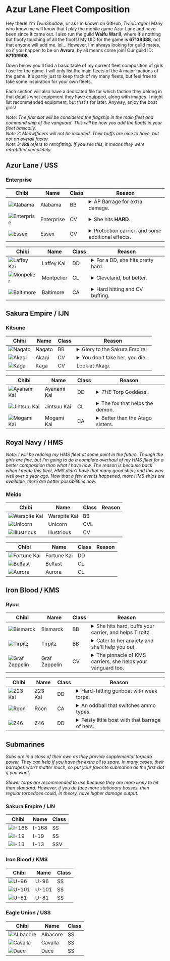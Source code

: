 # Azur Lane Fleet Composition
Hey there! I'm *TwinShadow*, or as I'm known on GitHub, *TwinDragon*! Many who know me will know that I play the mobile game Azur Lane and have been since it came out. I also run the guild __Waifu War II__, where it's nothing but floofy touching of all the floofs! My UID for the game is **67138388**, not that anyone will add me. lol... However, I'm always looking for guild mates, so if you happen to be on **Avrora**, by all means come join! Our guild ID: **67109908**.

Down below you'll find a basic table of my current fleet composition of girls I use for the game. I will only list the main fleets of the 4 major factions of the game. It's partly just to keep track of my many fleets, but feel free to take some inspiration for your own fleets.

Each section will also have a dedicated file for which faction they belong in that details what equipment they have equipped, along with images. I might list recommended equipment, but that's for later. Anyway, enjoy the boat girls!

*Note: The first slot will be considered the flagship in the main fleet and command ship of the vanguard. This will be how you add the boats in your fleet basically.*  
*Note 2: Meowfficers will not be included. Their buffs are nice to have, but not an overall factor.*  
*Note 3: **Kai** refers to retrofitting. If you see this, it means they were retrofitted completely.*

## Azur Lane / USS
### Enterprise
| Chibi | Name | Class | Reason 
| --- | --- | --- | --- |
| ![Alabama](imgs/USS/AlabamaChibi.png) | Alabama | BB | <details><summary>AP Barrage for extra damage.</summary>She hits pretty hard on her own, and along with her AP barrage, there's the added normal firing of shells that can sometimes catch suicide boats.</details>
| ![Enterprise](imgs/USS/EnterpriseChibi.png) | Enterprise | CV | <details><summary>She hits **HARD**.</summary>If her skill procs, her aircraft will double their damage output.</details>
| ![Essex](imgs/USS/EssexChibi.png) | Essex | CV | <details><summary>Protection carrier, and some additional effects.</summary>She provides some pretty good buffs to herself when in a USS fleet, not to mention helping out your ships in certain cases.</details>

| Chibi | Name | Class | Reason 
| --- | --- | --- | --- |
| ![Laffey Kai](imgs/USS/LaffeyKaiChibi.png) | Laffey Kai | DD | <details><summary>For a DD, she hits pretty hard.</summary>An AP barrage along with torps? Why not. She also hits hard too and is all-around decent.</details>
| ![Monpelier](imgs/USS/MontpelierChibi.png) | Montpelier | CL | <details><summary>Cleveland, but better.</summary>Montpelier is the younger Cleveland-class, improving on her namesake in many ways. She also helps out your other cruisers as well.</details>
| ![Baltimore](imgs/USS/BaltimoreChibi.png) | Baltimore | CA | <details><summary>Hard hitting and CV buffing.</summary>Baltimore hits hard, decent armor, and even buffs your CV's and CVL's in USS fleets. If you sortie without them, she'll buff herself instead. Also, she has a special AP ammo buff for her main gun.</details>

## Sakura Empire / IJN
### Kitsune
| Chibi | Name | Class | Reason 
| --- | --- | --- | --- |
| ![Nagato](imgs/IJN/NagatoChibi.png) | Nagato | BB | <details><summary>Glory to the Sakura Empire!</summary>Not only is she a smol fox, she will help you carry your fleet to glory. She has a very powerful barrage if it goes off, and she buffs your IJN carriers to boot. You don't mess with this little thing.</details>
| ![Akagi](imgs/IJN/AkagiChibi.png) | Akagi | CV | <details><summary>You don't take her, you die...</summary>A scary 9-tailed fox that will kill you if you so much as look at another woman... A powerful carrier and when sortied with her sister, Kaga, they buff each other and have an early launch of aircraft. Very formiddable carriers.</details>
| ![Kaga](imgs/IJN/KagaChibi.png) | Kaga | CV | Look at Akagi.

| Chibi | Name | Class | Reason 
| --- | --- | --- | --- |
| ![Ayanami Kai](imgs/IJN/AyanamiKaiChibi.png) | Ayanami Kai | DD | <details><summary>*THE* Torp Goddess.</summary>Ayanami is the torpedo goddess of the game, so spec'ing her out accordingly is key. But don't count on those guns of hers. Her barrage also launches powerful torpedoes along with decent self-buffs as well.</details>
| ![Jintsuu Kai](imgs/IJN/JintsuuKaiChibi.png) | Jintsuu Kai | CL | <details><summary>The fox that helps the demon.</summary>Jintsuu buffs all your DD and CL torps while she's afloat, including crits. Pair her up with Ayanami and you've got a force to be reckoned with.</details>
| ![Mogami Kai](imgs/IJN/MogamiKaiChibi.png) | Mogami Kai | CA | <details><summary>Better than the Atago sisters.</summary>She makes HE guns actually work in your favor, and has a defense against AP ammo to boot. Hits hard, good armor, good boat to have in your fleet.</details>

## Royal Navy / HMS
*Note: I will be redoing my HMS fleet at some point in the future. Though the girls are fine, but I'm going to do a complete overhaul of my HMS fleet for a better composition than what I have now. The reason is because back when I made this fleet, HMS didn't have that many good ships and this was well over a year ago. Now that a few events happened, more HMS ships are available, there are better possibilities now.*
### Meido
| Chibi | Name | Class | Reason 
| --- | --- | --- | --- |
| ![Warspite Kai](imgs/HMS/WarspiteKaiChibi.png) | Warspite Kai | BB |
| ![Unicorn](imgs/HMS/UnicornChibi.png) | Unicorn | CVL |
| ![Illustrious](imgs/HMS/IllustriousChibi.png) | Illustrious | CV |

| Chibi | Name | Class | Reason 
| --- | --- | --- | --- |
| ![Fortune Kai](imgs/HMS/FortuneKaiChibi.png) | Fortune Kai | DD |
| ![Belfast](imgs/HMS/BelfastChibi.png) | Belfast | CL |
| ![Aurora](imgs/HMS/AuroraChibi.png) | Aurora | CL |

## Iron Blood / KMS
### Ryuu
| Chibi | Name | Class | Reason 
| --- | --- | --- | --- |
| ![Bismarck](imgs/KMS/BismarckChibi.png) | Bismarck | BB | <details><summary>She hits hard, buffs your carrier, and helps Tirpitz.</summary>Bismarck helps Tirpitz get over her social anxiety while buffing all of your Iron Blood ships and vanguard. On top of that, she has a decent barrage when she's flagship.</details>
| ![Tirpitz](imgs/KMS/TirpitzChibi.png) | Tirpitz | BB | <details><summary>Cater to her anxiety and she'll help you out.</summary>Alone, she does decent damage on, but when sortied with other BB/BC's, then she gets nerfed. However, Bismarck let's her get over that anxiety. Decent BB, but don't count on those torps for a lot of damage.</details>
| ![Graf Zeppelin](imgs/USS/Graf_ZeppelinChibi.png) | Graf Zeppelin | CV | <details><summary>The pinnacle of KMS carriers, she helps your vanguard too.</summary>Graf Zeppelin is a good carrier to have. Not only does she buff your vanguard by reducing the damage they take, she gets a buff herself for each KMS ship up to a stack of 3. Equip her with KMS Aircraft and she'll carry you to glory.</details>

| Chibi | Name | Class | Reason 
| --- | --- | --- | --- |
| ![Z23 Kai](imgs/KMS/Z23KaiChibi.png) | Z23 Kai | DD | <details><summary>Hard-hitting gunboat with weak torps.</summary>Z23 hits hard and fast, rivaling that of even CL's. She has a powerful AP barrage that also launches torps, and even spawns a helpful pair of shields to block incoming fire. Just don't rely on the shields too much.</details>
| ![Roon](imgs/KMS/RoonChibi.png) | Roon | CA | <details><summary>An oddball that switches ammo types.</summary>Roon is not only a yandere (and scary at that), but she's odd that her main gun switches ammo types betwen AP and HE. Not bad to use, but situational at times. She does have a powerful barrage that is both AP and HE that fires in three directions. Oh, and she spawns shields.</details>
| ![Z46](imgs/KMS/Z46Chibi.png) | Z46 | DD | <details><summary>Feisty little boat with that barrage of hers.</summary>She's a feisty one, as her AP barrage gets a buff from her skill (but for the love of Cubes, do not equip an AP gun on her; DD's do not like AP guns), and she can hit rapidly too. Oh, and she buffs herself every time she fires down a plane. Buff timer resets every time, but does not stack.</details>

## Submarines
*Subs are in a class of their own as they provide supplemental torpedo power. They can help if you have the extra oil to spare. In many cases, their barrages won't matter much, so put your favorite submarine as the first slot if you want.*

*Slower torps are recommended to use because they are more likely to hit than standard. However, if you do face more stationary bosses, then regular torpedoes could, in theory, have higher damage output.*

### Sakura Empire / IJN
| Chibi | Name | Class
| --- | --- | --- |
| ![I-168](imgs/IJN/I-168Chibi.png) | I-168 | SS |
| ![I-19](imgs/IJN/I-19Chibi.png) | I-19 | SS |
| ![I-13](imgs/IJN/I-13Chibi.png) | I-13 | SSV |

### Iron Blood / KMS
| Chibi | Name | Class
| --- | --- | --- |
| ![U-96](imgs/KMS/U-96Chibi.png) | U-96 | SS |
| ![U-101](imgs/KMS/U-101Chibi.png) | U-101 | SS |
| ![U-81](imgs/KMS/U-81Chibi.png) | U-81 | SS |

### Eagle Union / USS
| Chibi | Name | Class
| --- | --- | --- |
| ![ALbacore](imgs/USS/AlbacoreChibi.png) | Albacore | SS |
| ![Cavalla](imgs/USS/CavallaChibi.png) | Cavalla | SS |
| ![Dace](imgs/USS/DaceChibi.png) | Dace | SS |